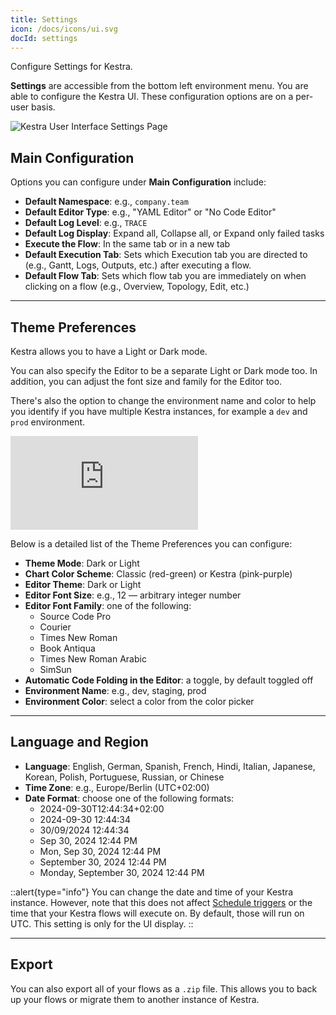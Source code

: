 ```yaml
---
title: Settings
icon: /docs/icons/ui.svg
docId: settings
---
```


Configure Settings for Kestra.

**Settings** are accessible from the bottom left environment menu. You are able to configure the Kestra UI. These configuration options are on a per-user basis.

![Kestra User Interface Settings Page](/docs/user-interface-guide/13-Settings.png)


## Main Configuration

Options you can configure under **Main Configuration** include:
- **Default Namespace**: e.g., `company.team`
- **Default Editor Type**: e.g., "YAML Editor" or "No Code Editor"
- **Default Log Level**: e.g., `TRACE`
- **Default Log Display**: Expand all, Collapse all, or Expand only failed tasks
- **Execute the Flow**: In the same tab or in a new tab
- **Default Execution Tab**: Sets which Execution tab you are directed to (e.g., Gantt, Logs, Outputs, etc.) after executing a flow.
- **Default Flow Tab**: Sets which flow tab you are immediately on when clicking on a flow (e.g., Overview, Topology, Edit, etc.)

---

## Theme Preferences

Kestra allows you to have a Light or Dark mode.

You can also specify the Editor to be a separate Light or Dark mode too. In addition, you can adjust the font size and family for the Editor too.

There's also the option to change the environment name and color to help you identify if you have multiple Kestra instances, for example a `dev` and `prod` environment.

<div class="video-container">
    <iframe src="https://www.youtube.com/embed/8hXLiVKUr8k?si=EuxnZcfmVQqxVw45" title="YouTube video player" frameborder="0" allow="accelerometer; autoplay; clipboard-write; encrypted-media; gyroscope; picture-in-picture; web-share" referrerpolicy="strict-origin-when-cross-origin" allowfullscreen></iframe>
</div>

Below is a detailed list of the Theme Preferences you can configure:

- **Theme Mode**: Dark or Light
- **Chart Color Scheme**: Classic (red-green) or Kestra (pink-purple)
- **Editor Theme**: Dark or Light
- **Editor Font Size**: e.g., 12 — arbitrary integer number
- **Editor Font Family**: one of the following:
  - Source Code Pro
  - Courier
  - Times New Roman
  - Book Antiqua
  - Times New Roman Arabic
  - SimSun
- **Automatic Code Folding in the Editor**: a toggle, by default toggled off
- **Environment Name**: e.g., dev, staging, prod
- **Environment Color**: select a color from the color picker

---

## Language and Region

- **Language**: English, German, Spanish, French, Hindi, Italian, Japanese, Korean, Polish, Portuguese, Russian, or Chinese
- **Time Zone**: e.g., Europe/Berlin (UTC+02:00)
- **Date Format**: choose one of the following formats:
  - 2024-09-30T12:44:34+02:00
  - 2024-09-30 12:44:34
  - 30/09/2024 12:44:34
  - Sep 30, 2024 12:44 PM
  - Mon, Sep 30, 2024 12:44 PM
  - September 30, 2024 12:44 PM
  - Monday, September 30, 2024 12:44 PM

::alert{type="info"}
You can change the date and time of your Kestra instance. However, note that this does not affect [Schedule triggers](../04.workflow-components/07.triggers/01.schedule-trigger.md) or the time that your Kestra flows will execute on. By default, those will run on UTC. This setting is only for the UI display.
::

---

## Export

You can also export all of your flows as a `.zip` file. This allows you to back up your flows or migrate them to another instance of Kestra.
